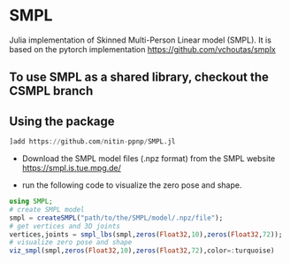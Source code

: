 # SMPL
Julia implementation of Skinned Multi-Person Linear model (SMPL). It is based on the pytorch implementation https://github.com/vchoutas/smplx

## To use SMPL as a shared library, checkout the CSMPL branch


## Using the package
```julia
]add https://github.com/nitin-ppnp/SMPL.jl
```
- Download the SMPL model files (.npz format) from the SMPL website https://smpl.is.tue.mpg.de/

- run the following code to visualize the zero pose and shape.
```julia
using SMPL;
# create SMPL model
smpl = createSMPL("path/to/the/SMPL/model/.npz/file");
# get vertices and 3D joints
vertices,joints = smpl_lbs(smpl,zeros(Float32,10),zeros(Float32,72));
# visualize zero pose and shape
viz_smpl(smpl,zeros(Float32,10),zeros(Float32,72),color=:turquoise)
```